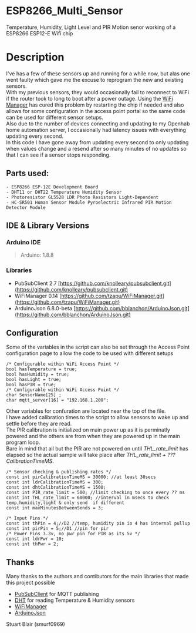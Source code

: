 # ESP8266_Multi_Sensor
Temperature, Humidity, Light Level and PIR Motion senor working of a ESP8266 ESP12-E Wifi chip

# Description
I've has a few of these sensors up and running for a while now, but alas one went faulty which gave me the excuse to reprogram the new and existing sensors.  
With my previous sensors, they would occasionally fail to reconnect to WiFi if the router took to long to boot after a power outage. Using the [WiFi Manager](https://github.com/tzapu/WiFiManager) has cured this problem by restarting the chip if needed and also allows for some configuration in the access point portal so the same code can be used for different sensor setups.  
Also due to the number of devices connecting and updating to my Openhab home automation server, I occasionally had latency issues with everything updating every second.  
In this code I have gone away from updating every second to only updating when values change and a resend after so many minutes of no updates so that I can see if a sensor stops responding.  

## Parts used:
    - ESP8266 ESP-12E Development Board
    - DHT11 or DHT22 Temperature Humidity Sensor
    - Photoresistor GL5528 LDR Photo Resistors Light-Dependent
    - HC-SR501 Human Sensor Module Pyroelectric Infrared PIR Motion Detector Module

## IDE & Library Versions
### Arduino IDE
 > Arduino: 1.8.8

### Libraries
  - PubSubClient 2.7 [https://github.com/knolleary/pubsubclient.git](https://github.com/knolleary/pubsubclient.git)
  - WiFiManager 0.14 [https://github.com/tzapu/WiFiManager.git](https://github.com/tzapu/WiFiManager.git)
  - ArduinoJson 6.8.0-beta [https://github.com/bblanchon/ArduinoJson.git](https://github.com/bblanchon/ArduinoJson.git)

## Configuration
Some of the variables in the script can also be set through the Access Point configuration page to allow the code to be used with different setups
```
/* Configurable within WiFi Access Point */
bool hasTemperature = true;
bool hasHumidity = true;
bool hasLight = true;
bool hasPIR = true;
/* Configurable within WiFi Access Point */
char SensorName[25] ; 
char mqtt_server[16] = "192.168.1.200"; 
```

Other variables for confuration are located near the top of the file.  
I have added calibration times to the script to allow sensors to wake up and settle before they are read.  
The PIR calibration is initialized on main power up as it is perminatly powered and the others are from when they are powered up in the main program loop.  
Bare in mind that all but the PIR are not powered on until *THL_rate_limit* has elapsed so the actual sample will take place after *THL_rate_limit + ???CalibrationTimeMS*.  

```
/* Sensor checking & publishing rates */
const int pirCalibrationTimeMS = 30000; //at least 30secs
const int ldrCalibrationTimeMS = 300;
const int dhtCalibrationTimeMS = 1500;
const int PIR_rate_limit = 500; //limit checking to once every ?? ms
const int THL_rate_limit = 60000; //interval in msecs to check temp,humidity,light & only send  if different
const int maxMinutesBetweenSends = 3;

/* Input Pins */
const int thPin = 4;//D2 //temp, humidity pin io 4 has internal pullup
const int pirPin = 5;//D1 //pin for pir
/* Power Pins 3.3v, no pwr pin for PIR as its 5v */
const int ldrPwr = 10;
const int thPwr = 2;
```
## Thanks
Many thanks to the authors and contibutors for the main libraries that made this project possible  
* [PubSubClient](https://github.com/knolleary/pubsubclient) for MQTT publishing
* [DHT](https://github.com/adafruit/DHT-sensor-library) for reading Temperature & Humidity sensors
* [WiFiManager](https://github.com/tzapu/WiFiManager)
* [ArduinoJson](https://github.com/bblanchon/ArduinoJson)

Stuart Blair (smurf0969)
